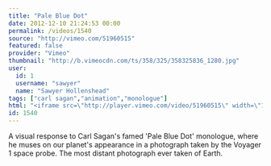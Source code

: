 ```yaml
---
title: "Pale Blue Dot"
date: 2012-12-10 21:24:53 00:00
permalink: /videos/1540
source: "http://vimeo.com/51960515"
featured: false
provider: "Vimeo"
thumbnail: "http://b.vimeocdn.com/ts/358/325/358325836_1280.jpg"
user:
  id: 1
  username: "sawyer"
  name: "Sawyer Hollenshead"
tags: ["carl sagan","animation","monologue"]
html: "<iframe src=\"http://player.vimeo.com/video/51960515\" width=\"1280\" height=\"720\" frameborder=\"0\" webkitAllowFullScreen mozallowfullscreen allowFullScreen></iframe>"
id: 1540
---
```


A visual response to Carl Sagan's famed 'Pale Blue Dot' monologue, where he muses on our planet's appearance in a photograph taken by the Voyager 1 space probe. The most distant photograph ever taken of Earth.